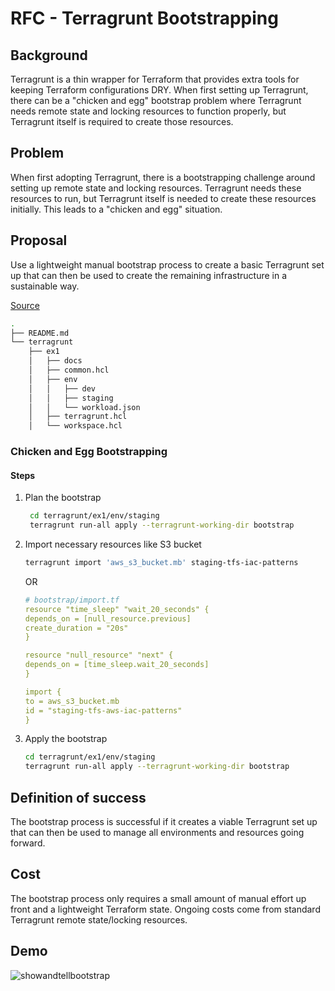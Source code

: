 # RFC - Terragrunt Bootstrapping

## Background

Terragrunt is a thin wrapper for Terraform that provides extra tools for keeping Terraform configurations DRY. When first setting up Terragrunt, there can be a "chicken and egg" bootstrap problem where Terragrunt needs remote state and locking resources to function properly, but Terragrunt itself is required to create those resources.

## Problem

When first adopting Terragrunt, there is a bootstrapping challenge around setting up remote state and locking resources. Terragrunt needs these resources to run, but Terragrunt itself is needed to create these resources initially. This leads to a "chicken and egg" situation.

## Proposal

Use a lightweight manual bootstrap process to create a basic Terragrunt set up that can then be used to create the remaining infrastructure in a sustainable way.

[Source](../ex1/)

```bash
.
├── README.md
└── terragrunt
    ├── ex1
    │   ├── docs
    │   ├── common.hcl
    │   ├── env
    │   │   ├── dev
    │   │   ├── staging
    │   │   └── workload.json
    │   ├── terragrunt.hcl
    │   └── workspace.hcl
```

### Chicken and Egg Bootstrapping

#### Steps

1. Plan the bootstrap

   ```bash
    cd terragrunt/ex1/env/staging
    terragrunt run-all apply --terragrunt-working-dir bootstrap
   ```

2. Import necessary resources like S3 bucket

   ```bash
   terragrunt import 'aws_s3_bucket.mb' staging-tfs-iac-patterns
   ```

   OR

   ```yaml
   # bootstrap/import.tf
   resource "time_sleep" "wait_20_seconds" {
   depends_on = [null_resource.previous]
   create_duration = "20s"
   }

   resource "null_resource" "next" {
   depends_on = [time_sleep.wait_20_seconds]
   }

   import {
   to = aws_s3_bucket.mb
   id = "staging-tfs-aws-iac-patterns"
   }
   ```

3. Apply the bootstrap

   ```bash
   cd terragrunt/ex1/env/staging
   terragrunt run-all apply --terragrunt-working-dir bootstrap
   ```

## Definition of success

The bootstrap process is successful if it creates a viable Terragrunt set up that can then be used to manage all environments and resources going forward.

## Cost

The bootstrap process only requires a small amount of manual effort up front and a lightweight Terraform state. Ongoing costs come from standard Terragrunt remote state/locking resources.

## Demo

![showandtellbootstrap](https://github.com/opencredo/sample-terragrunt-bootstrap/assets/139238193/7577aca3-0622-4e81-82cb-ac5575222dd1)

